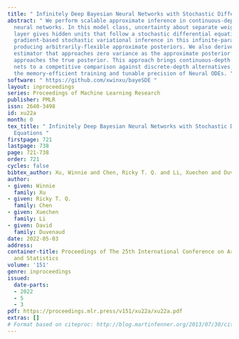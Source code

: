 ```yaml
---
title: " Infinitely Deep Bayesian Neural Networks with Stochastic Differential Equations "
abstract: " We perform scalable approximate inference in continuous-depth Bayesian
  neural networks. In this model class, uncertainty about separate weights in each
  layer gives hidden units that follow a stochastic differential equation. We demonstrate
  gradient-based stochastic variational inference in this infinite-parameter setting,
  producing arbitrarily-flexible approximate posteriors. We also derive a novel gradient
  estimator that approaches zero variance as the approximate posterior over weights
  approaches the true posterior. This approach brings continuous-depth Bayesian neural
  nets to a competitive comparison against discrete-depth alternatives, while inheriting
  the memory-efficient training and tunable precision of Neural ODEs. "
software: " https://github.com/xwinxu/bayeSDE "
layout: inproceedings
series: Proceedings of Machine Learning Research
publisher: PMLR
issn: 2640-3498
id: xu22a
month: 0
tex_title: " Infinitely Deep Bayesian Neural Networks with Stochastic Differential
  Equations "
firstpage: 721
lastpage: 738
page: 721-738
order: 721
cycles: false
bibtex_author: Xu, Winnie and Chen, Ricky T. Q. and Li, Xuechen and Duvenaud, David
author:
- given: Winnie
  family: Xu
- given: Ricky T. Q.
  family: Chen
- given: Xuechen
  family: Li
- given: David
  family: Duvenaud
date: 2022-05-03
address:
container-title: Proceedings of The 25th International Conference on Artificial Intelligence
  and Statistics
volume: '151'
genre: inproceedings
issued:
  date-parts:
  - 2022
  - 5
  - 3
pdf: https://proceedings.mlr.press/v151/xu22a/xu22a.pdf
extras: []
# Format based on citeproc: http://blog.martinfenner.org/2013/07/30/citeproc-yaml-for-bibliographies/
---
```

